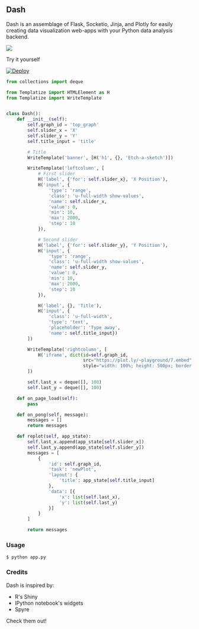 ## Dash
Dash is an assemblage of Flask, Socketio, Jinja, and Plotly for easily creating
data visualization web-apps with your Python data analysis backend.

![](http://i.imgur.com/we68GEC.gif)

Try it yourself

[![Deploy](https://www.herokucdn.com/deploy/button.png)](https://heroku.com/deploy)

```python
from collections import deque

from Templatize import HTMLElement as H
from Templatize import WriteTemplate


class Dash():
    def __init__(self):
        self.graph_id = 'top_graph'
        self.slider_x = 'X'
        self.slider_y = 'Y'
        self.title_input = 'title'

        # Title
        WriteTemplate('banner', [H('h1', {}, 'Etch-a-sketch')])

        WriteTemplate('leftcolumn', [
            # First slider
            H('label', {'for': self.slider_x}, 'X Position'),
            H('input', {
                'type': 'range',
                'class': 'u-full-width show-values',
                'name': self.slider_x,
                'value': 0,
                'min': 10,
                'max': 2000,
                'step': 10
            }),

            # Second slider
            H('label', {'for': self.slider_y}, 'Y Position'),
            H('input', {
                'type': 'range',
                'class': 'u-full-width show-values',
                'name': self.slider_y,
                'value': 0,
                'min': 10,
                'max': 2000,
                'step': 10
            }),

            H('label', {}, 'Title'),
            H('input', {
                'class': 'u-full-width',
                'type': 'text',
                'placeholder': 'Type away',
                'name': self.title_input})
        ])

        WriteTemplate('rightcolumn', [
            H('iframe', dict(id=self.graph_id,
                             src="https://plot.ly/~playground/7.embed",
                             style="width: 100%; height: 500px; border: none;"))
        ])

        self.last_x = deque([], 100)
        self.last_y = deque([], 100)

    def on_page_load(self):
        pass

    def on_pong(self, message):
        messages = []
        return messages

    def replot(self, app_state):
        self.last_x.append(app_state[self.slider_x])
        self.last_y.append(app_state[self.slider_y])
        messages = [
            {
                'id': self.graph_id,
                'task': 'newPlot',
                'layout': {
                    'title': app_state[self.title_input]
                },
                'data': [{
                    'x': list(self.last_x),
                    'y': list(self.last_y)
                }]
            }
        ]

        return messages
```

### Usage
```
$ python app.py
```


### Credits
Dash is inspired by:
- R's Shiny
- IPython notebook's widgets
- Spyre

Check them out!
